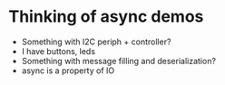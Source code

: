 # Thinking of async demos

* Something with I2C periph + controller?
* I have buttons, leds
* Something with message filling and deserialization?
* async is a property of IO
